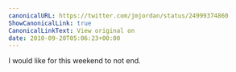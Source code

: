```yaml
---
canonicalURL: https://twitter.com/jmjordan/status/24999374860
ShowCanonicalLink: true
CanonicalLinkText: View original on
date: 2010-09-20T05:06:23+00:00
---
```

I would like for this weekend to not end.
